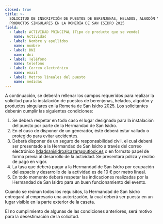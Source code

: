 ```yaml
---
closed: true
title: >-
  SOLICITUD DE INSCRIPCIÓN DE PUESTOS DE BERENJENAS, HELADOS, ALGODÓN Y
  PRODUCTOS SINGULARES EN LA ROMERÍA DE SAN ISIDRO 2025
field:
  - label: ACTIVIDAD PRINCIPAL (Tipo de producto que se vende)
    name: Actividad
  - label: Nombre y apellidos
    name: nombre
  - label: DNI
    name: dni
  - label: Teléfono
    name: telefono
  - label: Correo electrónico
    name: email
  - label: Metros lineales del puesto
    name: medidas
---
```


A continuación, se deberán rellenar los campos requeridos para realizar la solicitud para la instalación de puestos de berenjenas, helados, algodón y productos singulares en la Romería de San Isidro 2025. Los solicitantes deberán cumplir las siguientes condiciones:

1. Se deberá respetar en todo caso el lugar designado para la instalación del puesto por parte de la Hermandad de San Isidro.
2. En el caso de disponer de un generador, éste deberá estar vallado o protegido para evitar accidentes.
3. Deberá disponer de un seguro de responsabilidad civil, el cual deberá ser presentado a la Hermandad de San Isidro a través del correo electrónico [hdadsanisidroalcazar@outlook.es](mailto:hdadsanisidroalcazar@outlook.es) o en formato papel de forma previa al desarrollo de la actividad. Se presentará póliza y recibo de pago en vigor.
4. La tasa que deberá pagar a la Hermandad de San Isidro por ocupación del espacio y desarrollo de la actividad es de 10 € por metro lineal.
5. En todo momento deberá respetar las indicaciones realizadas por la Hermandad de San Isidro para un buen funcionamiento del evento.

Cuando se reúnan todos los requisitos, la Hermandad de San Isidro entregará al empresario una autorización, la cual deberá ser puesta en un lugar visible en la parte exterior de la caseta.

El no cumplimiento de algunas de las condiciones anteriores, será motivo para la desestimación de la solicitud.
